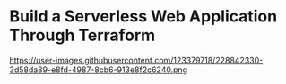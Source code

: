 # Build a Serverless Web Application Through Terraform

https://user-images.githubusercontent.com/123379718/228842330-3d58da89-e8fd-4987-8cb6-913e8f2c6240.png

